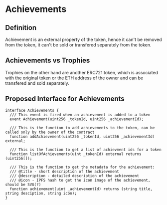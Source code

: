 # Achievements

## Definition
Achievement is an external property of the token, hence it can't be removed from the token, it can't be sold or transfered separately from the token.

## Achievements vs Trophies
Trophies on the other hand are another ERC721 token, which is associated with the original token or the ETH address of the owner and can be transfered and sold separately.

## Proposed Interface for Achievements

```
interface Achievements {
  /// This event is fired when an achievement is added to a token
  event Achievement(uint256 _tokenId, uint256 _achievementId);
  
  /// This is the function to add achievements to the token, can be called only by the owner of the contract
  function addAchievement(uint256 _tokenId, uint256 _achievementId) external;
  
  /// This is the function to get a list of achievment ids for a token
  function listOfAchievements(uint _tokenId) external returns (uint256[]);
  
  /// This is the function to get the metadata for the achievement:
  /// @title - short description of the achievement
  /// @description - detailed description of the achievement
  /// @icon - IPFS hash to get the icon image of the achievement, should be SVG(?)
  function achievement(uint _achievementId) returns (string title, string desciption, string icon);
}
```
